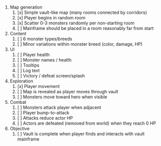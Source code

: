 1. Map generation
   1. [x] Simple vault-like map (many rooms connected by corridors)
   2. [x] Player begins in random room
   3. [x] Scatter 0-3 monsters randomly per non-starting room
   4. [ ] Mainframe should be placed in a room reasonably far from start
2. Content
   1. [ ] 6 monster types/breeds
   2. [ ] Minor variations within monster breed (color, damage, HP)
3. UI
   1. [ ] Player health
   2. [ ] Monster names / health
   3. [ ] Tooltips
   4. [ ] Log text
   5. [ ] Victory / defeat screen/splash
4. Exploration
   1. [x] Player movement
   2. [ ] Map is revealed as player moves through vault
   3. [ ] Monsters move toward hero when visible
5. Combat
   1. [ ] Monsters attack player when adjacent
   2. [ ] Player bump-to-attack
   3. [ ] Attacks reduce actor HP
   4. [ ] Actors are defeated (removed from world) when they reach 0 HP
6. Objective
   1. [ ] Vault is complete when player finds and interacts with vault mainframe
